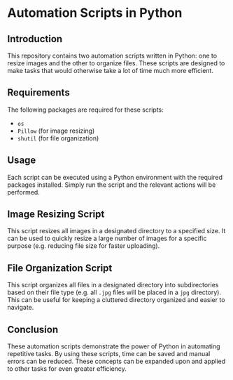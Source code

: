 # Automation Scripts in Python

## Introduction
This repository contains two automation scripts written in Python: one to resize images and the other to organize files. These scripts are designed to make tasks that would otherwise take a lot of time much more efficient.

## Requirements
The following packages are required for these scripts:
- `os`
- `Pillow` (for image resizing)
- `shutil`  (for file organization)

## Usage
Each script can be executed using a Python environment with the required packages installed. Simply run the script and the relevant actions will be performed.

## Image Resizing Script
This script resizes all images in a designated directory to a specified size. It can be used to quickly resize a large number of images for a specific purpose (e.g. reducing file size for faster uploading).

## File Organization Script
This script organizes all files in a designated directory into subdirectories based on their file type (e.g. all `.jpg` files will be placed in a `jpg` directory). This can be useful for keeping a cluttered directory organized and easier to navigate.

## Conclusion
These automation scripts demonstrate the power of Python in automating repetitive tasks. By using these scripts, time can be saved and manual errors can be reduced. These concepts can be expanded upon and applied to other tasks for even greater efficiency.
